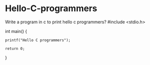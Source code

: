 # Hello-C-programmers
Write a program in c to print hello c programmers?
#include <stdio.h>

int main() {
    
    printf("Hello C programmers");

    return 0;
}
